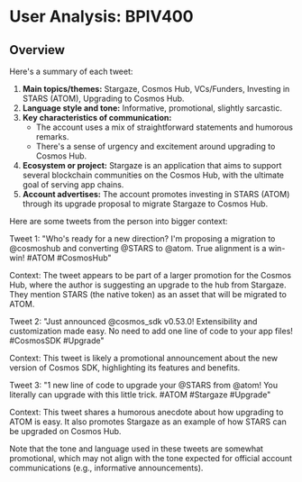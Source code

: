 # User Analysis: BPIV400

## Overview

Here's a summary of each tweet:

1. **Main topics/themes:** Stargaze, Cosmos Hub, VCs/Funders, Investing in STARS (ATOM), Upgrading to Cosmos Hub.
2. **Language style and tone:** Informative, promotional, slightly sarcastic.
3. **Key characteristics of communication:**
   - The account uses a mix of straightforward statements and humorous remarks.
   - There's a sense of urgency and excitement around upgrading to Cosmos Hub.
4. **Ecosystem or project:** Stargaze is an application that aims to support several blockchain communities on the Cosmos Hub, with the ultimate goal of serving app chains.
5. **Account advertises:** The account promotes investing in STARS (ATOM) through its upgrade proposal to migrate Stargaze to Cosmos Hub.

Here are some tweets from the person into bigger context:

Tweet 1:
"Who's ready for a new direction? I'm proposing a migration to @cosmoshub and converting @STARS to @atom. True alignment is a win-win! #ATOM #CosmosHub"

Context: The tweet appears to be part of a larger promotion for the Cosmos Hub, where the author is suggesting an upgrade to the hub from Stargaze. They mention STARS (the native token) as an asset that will be migrated to ATOM.

Tweet 2:
"Just announced @cosmos_sdk v0.53.0! Extensibility and customization made easy. No need to add one line of code to your app files! #CosmosSDK #Upgrade"

Context: This tweet is likely a promotional announcement about the new version of Cosmos SDK, highlighting its features and benefits.

Tweet 3:
"1 new line of code to upgrade your @STARS from @atom! You literally can upgrade with this little trick. #ATOM #Stargaze #Upgrade"

Context: This tweet shares a humorous anecdote about how upgrading to ATOM is easy. It also promotes Stargaze as an example of how STARS can be upgraded on Cosmos Hub.

Note that the tone and language used in these tweets are somewhat promotional, which may not align with the tone expected for official account communications (e.g., informative announcements).